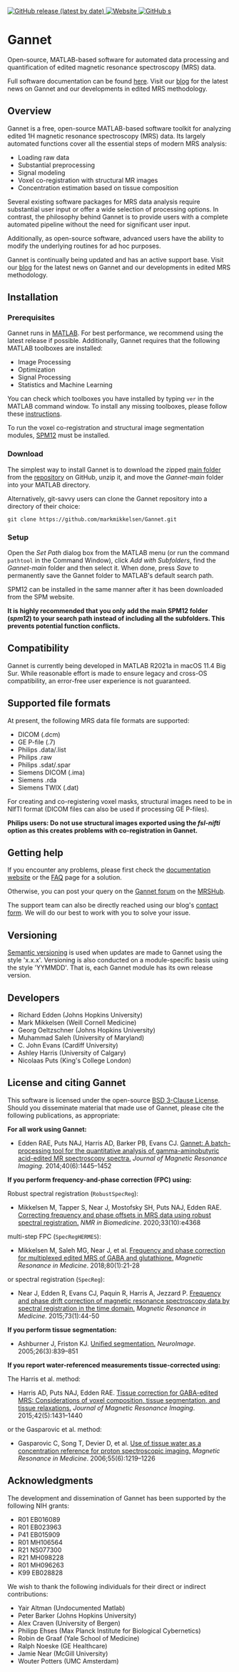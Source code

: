 [![GitHub release (latest by date)](https://img.shields.io/github/v/release/markmikkelsen/Gannet)
](https://github.com/markmikkelsen/Gannet/releases)
[![Website](https://img.shields.io/website?label=website&up_message=documentation&url=https%3A%2F%2Fmarkmikkelsen.github.io%2FGannet-docs%2Findex.html)
](https://markmikkelsen.github.io/Gannet-docs/index.html)
[![GitHub](https://img.shields.io/github/license/markmikkelsen/Gannet)
s](https://github.com/markmikkelsen/Gannet/blob/main/LICENSE)

# Gannet

Open-source, MATLAB-based software for automated data processing and quantification of edited magnetic resonance spectroscopy (MRS) data.

Full software documentation can be found [here](https://markmikkelsen.github.io/Gannet-docs/index.html). Visit our [blog](http://www.gabamrs.com/) for the latest news on Gannet and our developments in edited MRS methodology.

## Overview

Gannet is a free, open-source MATLAB-based software toolkit for analyzing edited 1H magnetic resonance spectroscopy (MRS) data. Its largely automated functions cover all the essential steps of modern MRS analysis:

- Loading raw data
- Substantial preprocessing
- Signal modeling
- Voxel co-registration with structural MR images
- Concentration estimation based on tissue composition

Several existing software packages for MRS data analysis require substantial user input or offer a wide selection of processing options. In contrast, the philosophy behind Gannet is to provide users with a complete automated pipeline without the need for significant user input.

Additionally, as open-source software, advanced users have the ability to modify the underlying routines for ad hoc purposes.

Gannet is continually being updated and has an active support base. Visit our [blog](http://www.gabamrs.com/) for the latest news on Gannet and our developments in edited MRS methodology.

## Installation

### Prerequisites  

Gannet runs in [MATLAB](https://www.mathworks.com/products/matlab.html). For best performance, we recommend using the latest release if possible. Additionally, Gannet requires that the following MATLAB toolboxes are installed:

- Image Processing
- Optimization
- Signal Processing
- Statistics and Machine Learning

You can check which toolboxes you have installed by typing `ver` in the MATLAB command window. To install any missing toolboxes, please follow these [instructions](https://www.mathworks.com/matlabcentral/answers/101885-how-do-i-install-additional-toolboxes-into-an-existing-installation-of-matlab).

To run the voxel co-registration and structural image segmentation modules, [SPM12](https://www.fil.ion.ucl.ac.uk/spm/software/spm12/) must be installed.

### Download

The simplest way to install Gannet is to download the zipped [main folder](https://github.com/markmikkelsen/Gannet/archive/main.zip) from the [repository](https://github.com/markmikkelsen/Gannet) on GitHub, unzip it, and move the _Gannet-main_ folder into your MATLAB directory.

Alternatively, git-savvy users can clone the Gannet repository into a directory of their choice:

`git clone https://github.com/markmikkelsen/Gannet.git`

### Setup

Open the _Set Path_ dialog box from the MATLAB menu (or run the command `pathtool` in the Command Window), click _Add with Subfolders_, find the _Gannet-main_ folder and then select it. When done, press _Save_ to permanently save the Gannet folder to MATLAB's default search path.

SPM12 can be installed in the same manner after it has been downloaded from the SPM website.

__It is highly recommended that you only add the main SPM12 folder (_spm12_) to your search path instead of including all the subfolders. This prevents potential function conflicts.__

## Compatibility

Gannet is currently being developed in MATLAB R2021a in macOS 11.4 Big Sur. While reasonable effort is made to ensure legacy and cross-OS compatibility, an error-free user experience is not guaranteed.

## Supported file formats

At present, the following MRS data file formats are supported:

- DICOM (.dcm)
- GE P-file (.7)
- Philips .data/.list
- Philips .raw
- Philips .sdat/.spar
- Siemens DICOM (.ima)
- Siemens .rda
- Siemens TWIX (.dat)

For creating and co-registering voxel masks, structural images need to be in NIfTI format (DICOM files can also be used if processing GE P-files).

__Philips users: Do not use structural images exported using the _fsl-nifti_ option as this creates problems with co-registration in Gannet.__

## Getting help

If you encounter any problems, please first check the [documentation website](https://markmikkelsen.github.io/Gannet-docs/index.html) or the [FAQ](https://markmikkelsen.github.io/Gannet-docs/faq.html) page for a solution.

Otherwise, you can post your query on the [Gannet forum](https://forum.mrshub.org/c/mrs-software/gannet/9) on the [MRSHub](https://mrshub.org/).

The support team can also be directly reached using our blog's [contact form](http://www.gabamrs.com/contact). We will do our best to work with you to solve your issue.

## Versioning

[Semantic versioning](https://semver.org/) is used when updates are made to Gannet using the style 'x.x.x'. Versioning is also conducted on a module-specific basis using the style 'YYMMDD'. That is, each Gannet module has its own release version.

## Developers

- Richard Edden (Johns Hopkins University)
- Mark Mikkelsen (Weill Cornell Medicine)
- Georg Oeltzschner (Johns Hopkins University)
- Muhammad Saleh (University of Maryland)
- C. John Evans (Cardiff University)
- Ashley Harris (University of Calgary)
- Nicolaas Puts (King's College London)

## License and citing Gannet

This software is licensed under the open-source [BSD 3-Clause License](https://github.com/markmikkelsen/Gannet/blob/main/LICENSE). Should you disseminate material that made use of Gannet, please cite the following publications, as appropriate:

**For all work using Gannet:**

- Edden RAE, Puts NAJ, Harris AD, Barker PB, Evans CJ. [Gannet: A batch-processing tool for the quantitative analysis of gamma-aminobutyric acid-edited MR spectroscopy spectra.](https://doi.org/10.1002/jmri.24478) _Journal of Magnetic Resonance Imaging_. 2014;40(6):1445–1452

**If you perform frequency-and-phase correction (FPC) using:**

Robust spectral registration (`RobustSpecReg`):

- Mikkelsen M, Tapper S, Near J, Mostofsky SH, Puts NAJ, Edden RAE. [Correcting frequency and phase offsets in MRS data using robust spectral registration.](https://doi.org/10.1002/nbm.4368) _NMR in Biomedicine_. 2020;33(10):e4368

multi-step FPC (`SpecRegHERMES`):

- Mikkelsen M, Saleh MG, Near J, et al. [Frequency and phase correction for multiplexed edited MRS of GABA and glutathione.](https://doi.org/10.1002/mrm.27027) _Magnetic Resonance in Medicine_. 2018;80(1):21-28

or spectral registration (`SpecReg`):

- Near J, Edden R, Evans CJ, Paquin R, Harris A, Jezzard P. [Frequency and phase drift correction of magnetic resonance spectroscopy data by spectral registration in the time domain.](https://doi.org/10.1002/mrm.25094) _Magnetic Resonance in Medicine_. 2015;73(1):44-50

**If you perform tissue segmentation:**

- Ashburner J, Friston KJ. [Unified segmentation.](https://doi.org/10.1016/j.neuroimage.2005.02.018) _NeuroImage_. 2005;26(3):839–851

**If you report water-referenced measurements tissue-corrected using:**

The Harris et al. method:

- Harris AD, Puts NAJ, Edden RAE. [Tissue correction for GABA-edited MRS: Considerations of voxel composition, tissue segmentation, and tissue relaxations.](https://doi.org/10.1002/jmri.24903) _Journal of Magnetic Resonance Imaging_. 2015;42(5):1431–1440

or the Gasparovic et al. method:

- Gasparovic C, Song T, Devier D, et al. [Use of tissue water as a concentration reference for proton spectroscopic imaging.](https://doi.org/10.1002/mrm.20901) _Magnetic Resonance in Medicine_. 2006;55(6):1219–1226

## Acknowledgments

The development and dissemination of Gannet has been supported by the following NIH grants:

- R01 EB016089
- R01	EB023963
- P41 EB015909
- R01	MH106564
- R21 NS077300
- R21 MH098228
- R01 MH096263
- K99 EB028828

We wish to thank the following individuals for their direct or indirect contributions:

- Yair Altman (Undocumented Matlab)
- Peter Barker (Johns Hopkins University)
- Alex Craven (University of Bergen)
- Philipp Ehses (Max Planck Institute for Biological Cybernetics)
- Robin de Graaf (Yale School of Medicine)
- Ralph Noeske (GE Healthcare)
- Jamie Near (McGill University)
- Wouter Potters (UMC Amsterdam)
